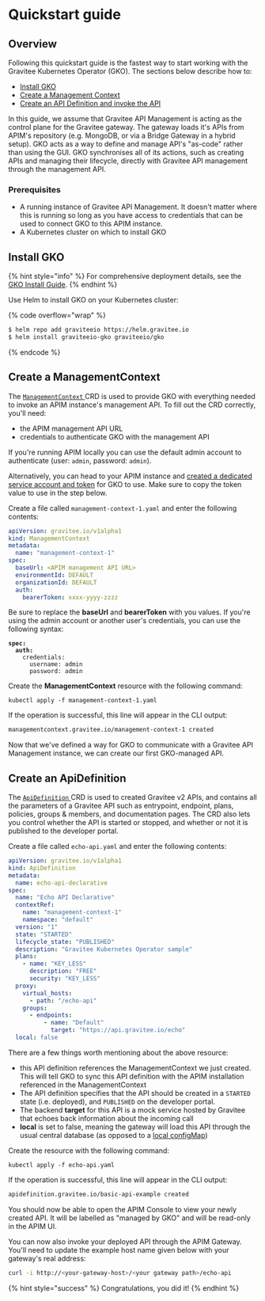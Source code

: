 # Quickstart guide

## Overview

Following this quickstart guide is the fastest way to start working with the Gravitee Kubernetes Operator (GKO). The sections below describe how to:

* [Install GKO](quickstart-guide.md#deploy-the-gko)
* [Create a Management Context](quickstart-guide.md#create-a-managementcontext)
* [Create an API Definition and invoke the API](quickstart-guide.md#create-an-apidefinition)

In this guide, we assume that Gravitee API Management is acting as the control plane for the Gravitee gateway. The gateway loads it's APIs from APIM's repository (e.g. MongoDB, or via a Bridge Gateway in a hybrid setup). GKO acts as a way to define and manage API's "as-code" rather than using the GUI. GKO synchronises all of its actions, such as creating APIs and managing their lifecycle, directly with Gravitee API management through the management API.&#x20;

### Prerequisites

* A running instance of Gravitee API Management. It doesn't matter where this is running so long as you have access to credentials that can be used to connect GKO to this APIM instance.
* A Kubernetes cluster on which to install GKO

## Install GKO

{% hint style="info" %}
For comprehensive deployment details, see the [GKO Install Guide](installation/).
{% endhint %}

Use Helm to install GKO on your Kubernetes cluster:

{% code overflow="wrap" %}
```sh
$ helm repo add graviteeio https://helm.gravitee.io
$ helm install graviteeio-gko graviteeio/gko
```
{% endcode %}

## Create a ManagementContext

The [`ManagementContext` ](../overview/custom-resource-definitions/managementcontext.md)CRD is used to provide GKO with everything needed to invoke an APIM instance's management API. To fill out the CRD correctly, you'll need:

* the APIM management API URL
* credentials to authenticate GKO with the management API

If you're running APIM locally you can use the default admin account to authenticate (user: `admin`, password: `admin`). &#x20;

Alternatively, you can head to your APIM instance and [created a dedicated service account and token](../guides/define-an-apim-service-account-for-gko.md) for GKO to use. Make sure to copy the token value to use in the step below.

Create a file called `management-context-1.yaml` and enter the following contents:

```yaml
apiVersion: gravitee.io/v1alpha1
kind: ManagementContext
metadata:
  name: "management-context-1"
spec:
  baseUrl: <APIM management API URL>
  environmentId: DEFAULT
  organizationId: DEFAULT
  auth:
    bearerToken: xxxx-yyyy-zzzz
```

Be sure to replace the **baseUrl** and **bearerToken** with you values. If you're using the admin account or another user's credentials, you can use the following syntax:

<pre class="language-yaml"><code class="lang-yaml"><strong>spec:
</strong><strong>  auth:
</strong>    credentials:
      username: admin
      password: admin    
</code></pre>

Create the **ManagementContext** resource with the following command:

```
kubectl apply -f management-context-1.yaml
```

If the operation is successful, this line will appear in the CLI output:

```sh
managementcontext.gravitee.io/management-context-1 created
```

Now that we've defined a way for GKO to communicate with a Gravitee API Management instance, we can create our first GKO-managed API.&#x20;

## Create an ApiDefinition

The [`ApiDefinition` ](../overview/custom-resource-definitions/apidefinition.md)CRD is used to created Gravitee v2 APIs, and contains all the parameters of a Gravitee API such as entrypoint, endpoint, plans, policies, groups & members, and documentation pages. The CRD also lets you control whether the API is started or stopped, and whether or not it is published to the developer portal.&#x20;

Create a file called `echo-api.yaml` and enter the following contents:

```yaml
apiVersion: gravitee.io/v1alpha1
kind: ApiDefinition
metadata:
  name: echo-api-declarative
spec:
  name: "Echo API Declarative"
  contextRef: 
    name: "management-context-1"
    namespace: "default"
  version: "1"
  state: "STARTED"
  lifecycle_state: "PUBLISHED"
  description: "Gravitee Kubernetes Operator sample"
  plans:
    - name: "KEY_LESS"
      description: "FREE"
      security: "KEY_LESS"
  proxy:
    virtual_hosts:
      - path: "/echo-api"
    groups:
      - endpoints:
          - name: "Default"
            target: "https://api.gravitee.io/echo"
  local: false
```

There are a few things worth mentioning about the above resource:

* this API definition references the ManagementContext we just created. This will tell GKO to sync this API definition with the APIM installation referenced in the ManagementContext
* The API definition specifies that the API should be created in a `STARTED` state (i.e. deployed), and `PUBLISHED` on the developer portal.
* The backend **target** for this API is a mock service hosted by Gravitee that echoes back information about the incoming call
* **local** is set to false, meaning the gateway will load this API through the usual central database (as opposed to a [local configMap](api-storage-and-control-options/configure-the-gateway-to-load-apis-from-local-configmaps.md))

Create the resource with the following command:

```
kubectl apply -f echo-api.yaml
```

If the operation is successful, this line will appear in the CLI output:

```sh
apidefinition.gravitee.io/basic-api-example created
```

You should now be able to open the APIM Console to view your newly created API. It will be labelled as "managed by GKO" and will be read-only in the APIM UI.

You can now also invoke your deployed API through the APIM Gateway. You'll need to update the example host name given below with your gateway's real address:

```sh
curl -i http://<your-gateway-host>/<your gateway path>/echo-api
```

{% hint style="success" %}
Congratulations, you did it!
{% endhint %}
